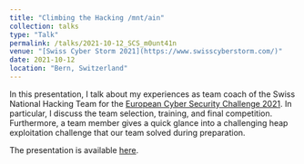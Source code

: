 ```yaml
---
title: "Climbing the Hacking /mnt/ain"
collection: talks
type: "Talk"
permalink: /talks/2021-10-12_SCS_m0unt41n
venue: "[Swiss Cyber Storm 2021](https://www.swisscyberstorm.com/)"
date: 2021-10-12
location: "Bern, Switzerland"
---
```


In this presentation, I talk about my experiences as team coach of the Swiss National Hacking Team for the [European Cyber Security Challenge 2021](https://ecsc.eu/). In particular, I discuss the team selection, training, and final competition. Furthermore, a team member gives a quick glance into a challenging heap exploitation challenge that our team solved during preparation.

The presentation is available [here](files/2021-10-12_SCS-m0unt41n_slides.pdf).
